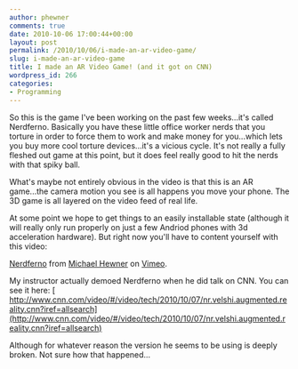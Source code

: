 ```yaml
---
author: phewner
comments: true
date: 2010-10-06 17:00:44+00:00
layout: post
permalink: /2010/10/06/i-made-an-ar-video-game/
slug: i-made-an-ar-video-game
title: I made an AR Video Game! (and it got on CNN)
wordpress_id: 266
categories:
- Programming
---
```


So this is the game I've been working on the past few weeks...it's called Nerdferno.  Basically you have these little office worker nerds that you torture in order to force them to work and make money for you...which lets you buy more cool torture devices...it's a vicious cycle.  It's not really a fully fleshed out game at this point, but it does feel really good to hit the nerds with that spiky ball.

What's maybe not entirely obvious in the video is that this is an AR game...the camera motion you see is all happens you move your phone.  The 3D game is all layered on the video feed of real life.

At some point we hope to get things to an easily installable state (although it will really only run properly on just a few Andriod phones with 3d acceleration hardware).  But right now you'll have to content yourself with this video:



[Nerdferno](http://vimeo.com/15569446) from [Michael Hewner](http://vimeo.com/user3206021) on [Vimeo](http://vimeo.com).



My instructor actually demoed Nerdferno when he did talk on CNN.  You can see it here:
[
http://www.cnn.com/video/#/video/tech/2010/10/07/nr.velshi.augmented.reality.cnn?iref=allsearch](http://www.cnn.com/video/#/video/tech/2010/10/07/nr.velshi.augmented.reality.cnn?iref=allsearch)

Although for whatever reason the version he seems to be using is deeply broken.  Not sure how that happened...
